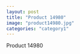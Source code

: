 ```yaml
---
layout: post
title: "Product 14980"
image: "product14980.jpg"
categories: "category1"
---
```

Product 14980
